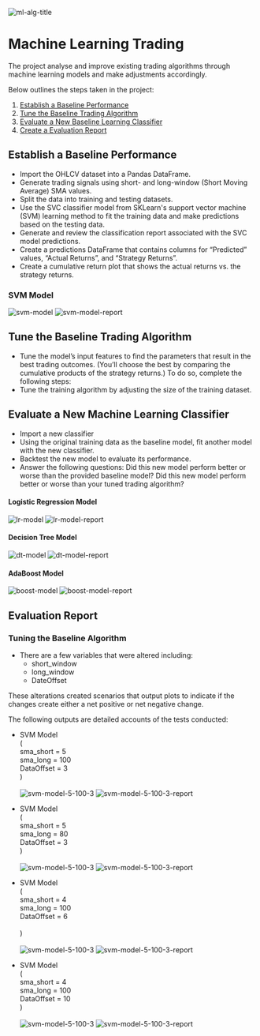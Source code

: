 ![ml-alg-title](Images/header-image.png)

# Machine Learning Trading 

The project analyse and improve existing trading algorithms through machine learning models and make adjustments accordingly.

Below outlines the steps taken in the project:

1. [Establish a Baseline Performance](establish-a-baseline-performance)
2. [Tune the Baseline Trading Algorithm](tune-the-baseline-trading-algorithm)
3. [Evaluate a New Baseline Learning Classifier](evaluate-new-baseline-learning-classifier)
4. [Create a Evaluation Report](create-a-evaluation-report)

## Establish a Baseline Performance
* Import the OHLCV dataset into a Pandas DataFrame.
* Generate trading signals using short- and long-window (Short Moving Average) SMA values.
* Split the data into training and testing datasets.
* Use the SVC classifier model from SKLearn's support vector machine (SVM) learning method to fit the training data and make predictions based on the testing data.
* Generate and review the classification report associated with the SVC model predictions.
* Create a predictions DataFrame that contains columns for “Predicted” values, “Actual Returns”, and “Strategy Returns”.
* Create a cumulative return plot that shows the actual returns vs. the strategy returns.

### SVM Model

![svm-model](Images/svm-model-4-100-3.png)
![svm-model-report](Images/svm-model-4-100-3-report.png)

## Tune the Baseline Trading Algorithm
* Tune the model’s input features to find the parameters that result in the best trading outcomes. (You’ll choose the best by comparing the cumulative products of the strategy returns.) To do so, complete the following steps:
* Tune the training algorithm by adjusting the size of the training dataset.

## Evaluate a New Machine Learning Classifier
* Import a new classifier
* Using the original training data as the baseline model, fit another model with the new classifier.
* Backtest the new model to evaluate its performance.
* Answer the following questions: Did this new model perform better or worse than the provided baseline model? Did this new model perform better or worse than your tuned trading algorithm?

#### Logistic Regression Model
![lr-model](Images/lr-model-4-100-3.png)
![lr-model-report](Images/lr-model-4-100-3-report.png)

#### Decision Tree Model
![dt-model](Images/dt-model-4-100-3.png)
![dt-model-report](Images/dt-model-4-100-3-report.png)

#### AdaBoost Model
![boost-model](Images/boost-model-4-100-3.png)
![boost-model-report](Images/boost-model-4-100-3-report.png)


## Evaluation Report
### Tuning the Baseline Algorithm
* There are a few variables that were altered including:
    * short_window
    * long_window
    * DateOffset

These alterations created scenarios that output plots to indicate if the changes create either a net positive or net negative change.

The following outputs are detailed accounts of the tests conducted:

* SVM Model \
( \
    sma_short = 5 \
    sma_long = 100 \
    DataOffset = 3 \
) \
\
![svm-model-5-100-3](Images/svm-model-5-100-3.png)
![svm-model-5-100-3-report](Images/svm-model-5-100-3-report.png)

* SVM Model \
( \
    sma_short = 5 \
    sma_long = 80 \
    DataOffset = 3 \
) \
\
![svm-model-5-100-3](Images/svm-model-5-80-3.png)
![svm-model-5-100-3-report](Images/svm-model-5-80-3-report.png)

* SVM Model \
( \
    sma_short = 4 \
    sma_long = 100 \
    DataOffset = 6 \
  \
) \
\
![svm-model-5-100-3](Images/svm-model-4-100-6.png)
![svm-model-5-100-3-report](Images/svm-model-4-100-6-report.png)

* SVM Model \
( \
    sma_short = 4 \
    sma_long = 100 \
    DataOffset = 10 \
) \
\
![svm-model-5-100-3](Images/svm-model-4-100-10.png)
![svm-model-5-100-3-report](Images/svm-model-4-100-10-report.png)
